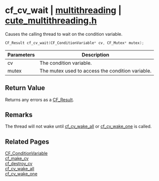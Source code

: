 # cf_cv_wait | [multithreading](https://github.com/RandyGaul/cute_framework/blob/master/docs/multithreading_readme.md) | [cute_multithreading.h](https://github.com/RandyGaul/cute_framework/blob/master/include/cute_multithreading.h)

Causes the calling thread to wait on the condition variable.

```cpp
CF_Result cf_cv_wait(CF_ConditionVariable* cv, CF_Mutex* mutex);
```

Parameters | Description
--- | ---
cv | The condition variable.
mutex | The mutex used to access the condition variable.

## Return Value

Returns any errors as a [CF_Result](https://github.com/RandyGaul/cute_framework/blob/master/docs/utility/cf_result.md).

## Remarks

The thread will not wake until [cf_cv_wake_all](https://github.com/RandyGaul/cute_framework/blob/master/docs/multithreading/cf_cv_wake_all.md) or [cf_cv_wake_one](https://github.com/RandyGaul/cute_framework/blob/master/docs/multithreading/cf_cv_wake_one.md) is called.

## Related Pages

[CF_ConditionVariable](https://github.com/RandyGaul/cute_framework/blob/master/docs/multithreading/cf_conditionvariable.md)  
[cf_make_cv](https://github.com/RandyGaul/cute_framework/blob/master/docs/multithreading/cf_make_cv.md)  
[cf_destroy_cv](https://github.com/RandyGaul/cute_framework/blob/master/docs/multithreading/cf_destroy_cv.md)  
[cf_cv_wake_all](https://github.com/RandyGaul/cute_framework/blob/master/docs/multithreading/cf_cv_wake_all.md)  
[cf_cv_wake_one](https://github.com/RandyGaul/cute_framework/blob/master/docs/multithreading/cf_cv_wake_one.md)  
